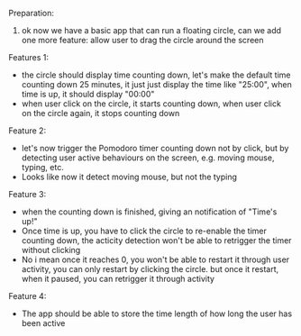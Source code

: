 Preparation:
1. ok now we have a basic app that can run a floating circle, can we add one more feature: allow user to drag the circle around the screen

Features 1:
- the circle should display time counting down, let's make the default time counting down 25 minutes, it just just display the time like "25:00", when time is up, it should display "00:00"
- when user click on the circle, it starts counting down, when user click on the circle again, it stops counting down

Feature 2:
- let's now trigger the Pomodoro timer counting down not by click, but by detecting user active behaviours on the screen, e.g. moving mouse, typing, etc.
- Looks like now it detect moving mouse, but not the typing

Feature 3:
- when the counting down is finished, giving an notification of "Time's up!"
- Once time is up, you have to click the circle to re-enable the timer counting down, the acticity detection won't be able to retrigger the timer without clicking
- No i mean once it reaches 0, you won't be able to restart it through user activity, you can only restart by clicking the circle.  but once it restart, when it paused, you can retrigger it through activity

Feature 4:
- The app should be able to store the time length of how long the user has been active